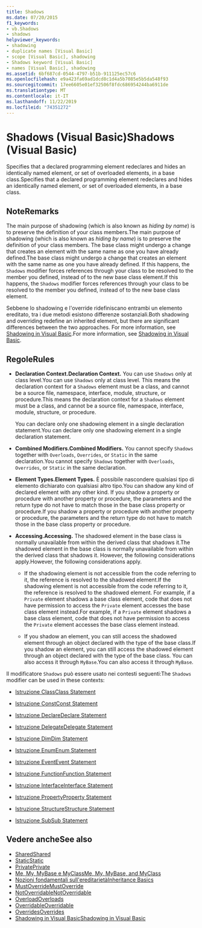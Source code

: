 ```yaml
---
title: Shadows
ms.date: 07/20/2015
f1_keywords:
- vb.Shadows
- shadows
helpviewer_keywords:
- shadowing
- duplicate names [Visual Basic]
- scope [Visual Basic], shadowing
- Shadows keyword [Visual Basic]
- names [Visual Basic], shadowing
ms.assetid: 6bf687cd-0544-4797-b51b-911125ec57c6
ms.openlocfilehash: e9a423fa69ad1dcd8c1d4a5b7085e5b5da548f93
ms.sourcegitcommit: 17ee6605e01ef32506f8fdc686954244ba6911de
ms.translationtype: MT
ms.contentlocale: it-IT
ms.lasthandoff: 11/22/2019
ms.locfileid: "74351272"
---
```

# <a name="shadows-visual-basic"></a><span data-ttu-id="cb3b3-102">Shadows (Visual Basic)</span><span class="sxs-lookup"><span data-stu-id="cb3b3-102">Shadows (Visual Basic)</span></span>

<span data-ttu-id="cb3b3-103">Specifies that a declared programming element redeclares and hides an identically named element, or set of overloaded elements, in a base class.</span><span class="sxs-lookup"><span data-stu-id="cb3b3-103">Specifies that a declared programming element redeclares and hides an identically named element, or set of overloaded elements, in a base class.</span></span>

## <a name="remarks"></a><span data-ttu-id="cb3b3-104">Note</span><span class="sxs-lookup"><span data-stu-id="cb3b3-104">Remarks</span></span>

<span data-ttu-id="cb3b3-105">The main purpose of shadowing (which is also known as *hiding by name*) is to preserve the definition of your class members.</span><span class="sxs-lookup"><span data-stu-id="cb3b3-105">The main purpose of shadowing (which is also known as *hiding by name*) is to preserve the definition of your class members.</span></span> <span data-ttu-id="cb3b3-106">The base class might undergo a change that creates an element with the same name as one you have already defined.</span><span class="sxs-lookup"><span data-stu-id="cb3b3-106">The base class might undergo a change that creates an element with the same name as one you have already defined.</span></span> <span data-ttu-id="cb3b3-107">If this happens, the `Shadows` modifier forces references through your class to be resolved to the member you defined, instead of to the new base class element.</span><span class="sxs-lookup"><span data-stu-id="cb3b3-107">If this happens, the `Shadows` modifier forces references through your class to be resolved to the member you defined, instead of to the new base class element.</span></span>

<span data-ttu-id="cb3b3-108">Sebbene lo shadowing e l'override ridefiniscano entrambi un elemento ereditato, tra i due metodi esistono differenze sostanziali.</span><span class="sxs-lookup"><span data-stu-id="cb3b3-108">Both shadowing and overriding redefine an inherited element, but there are significant differences between the two approaches.</span></span> <span data-ttu-id="cb3b3-109">For more information, see [Shadowing in Visual Basic](../../../visual-basic/programming-guide/language-features/declared-elements/shadowing.md).</span><span class="sxs-lookup"><span data-stu-id="cb3b3-109">For more information, see [Shadowing in Visual Basic](../../../visual-basic/programming-guide/language-features/declared-elements/shadowing.md).</span></span>

## <a name="rules"></a><span data-ttu-id="cb3b3-110">Regole</span><span class="sxs-lookup"><span data-stu-id="cb3b3-110">Rules</span></span>

- <span data-ttu-id="cb3b3-111">**Declaration Context.**</span><span class="sxs-lookup"><span data-stu-id="cb3b3-111">**Declaration Context.**</span></span> <span data-ttu-id="cb3b3-112">You can use `Shadows` only at class level.</span><span class="sxs-lookup"><span data-stu-id="cb3b3-112">You can use `Shadows` only at class level.</span></span> <span data-ttu-id="cb3b3-113">This means the declaration context for a `Shadows` element must be a class, and cannot be a source file, namespace, interface, module, structure, or procedure.</span><span class="sxs-lookup"><span data-stu-id="cb3b3-113">This means the declaration context for a `Shadows` element must be a class, and cannot be a source file, namespace, interface, module, structure, or procedure.</span></span>

  <span data-ttu-id="cb3b3-114">You can declare only one shadowing element in a single declaration statement.</span><span class="sxs-lookup"><span data-stu-id="cb3b3-114">You can declare only one shadowing element in a single declaration statement.</span></span>

- <span data-ttu-id="cb3b3-115">**Combined Modifiers.**</span><span class="sxs-lookup"><span data-stu-id="cb3b3-115">**Combined Modifiers.**</span></span> <span data-ttu-id="cb3b3-116">You cannot specify `Shadows` together with `Overloads`, `Overrides`, or `Static` in the same declaration.</span><span class="sxs-lookup"><span data-stu-id="cb3b3-116">You cannot specify `Shadows` together with `Overloads`, `Overrides`, or `Static` in the same declaration.</span></span>

- <span data-ttu-id="cb3b3-117">**Element Types.**</span><span class="sxs-lookup"><span data-stu-id="cb3b3-117">**Element Types.**</span></span> <span data-ttu-id="cb3b3-118">È possibile nascondere qualsiasi tipo di elemento dichiarato con qualsiasi altro tipo.</span><span class="sxs-lookup"><span data-stu-id="cb3b3-118">You can shadow any kind of declared element with any other kind.</span></span> <span data-ttu-id="cb3b3-119">If you shadow a property or procedure with another property or procedure, the parameters and the return type do not have to match those in the base class property or procedure.</span><span class="sxs-lookup"><span data-stu-id="cb3b3-119">If you shadow a property or procedure with another property or procedure, the parameters and the return type do not have to match those in the base class property or procedure.</span></span>

- <span data-ttu-id="cb3b3-120">**Accessing.**</span><span class="sxs-lookup"><span data-stu-id="cb3b3-120">**Accessing.**</span></span> <span data-ttu-id="cb3b3-121">The shadowed element in the base class is normally unavailable from within the derived class that shadows it.</span><span class="sxs-lookup"><span data-stu-id="cb3b3-121">The shadowed element in the base class is normally unavailable from within the derived class that shadows it.</span></span> <span data-ttu-id="cb3b3-122">However, the following considerations apply.</span><span class="sxs-lookup"><span data-stu-id="cb3b3-122">However, the following considerations apply.</span></span>

  - <span data-ttu-id="cb3b3-123">If the shadowing element is not accessible from the code referring to it, the reference is resolved to the shadowed element.</span><span class="sxs-lookup"><span data-stu-id="cb3b3-123">If the shadowing element is not accessible from the code referring to it, the reference is resolved to the shadowed element.</span></span> <span data-ttu-id="cb3b3-124">For example, if a `Private` element shadows a base class element, code that does not have permission to access the `Private` element accesses the base class element instead.</span><span class="sxs-lookup"><span data-stu-id="cb3b3-124">For example, if a `Private` element shadows a base class element, code that does not have permission to access the `Private` element accesses the base class element instead.</span></span>

  - <span data-ttu-id="cb3b3-125">If you shadow an element, you can still access the shadowed element through an object declared with the type of the base class.</span><span class="sxs-lookup"><span data-stu-id="cb3b3-125">If you shadow an element, you can still access the shadowed element through an object declared with the type of the base class.</span></span> <span data-ttu-id="cb3b3-126">You can also access it through `MyBase`.</span><span class="sxs-lookup"><span data-stu-id="cb3b3-126">You can also access it through `MyBase`.</span></span>

<span data-ttu-id="cb3b3-127">Il modificatore `Shadows` può essere usato nei contesti seguenti:</span><span class="sxs-lookup"><span data-stu-id="cb3b3-127">The `Shadows` modifier can be used in these contexts:</span></span>

- [<span data-ttu-id="cb3b3-128">Istruzione Class</span><span class="sxs-lookup"><span data-stu-id="cb3b3-128">Class Statement</span></span>](../../../visual-basic/language-reference/statements/class-statement.md)

- [<span data-ttu-id="cb3b3-129">Istruzione Const</span><span class="sxs-lookup"><span data-stu-id="cb3b3-129">Const Statement</span></span>](../../../visual-basic/language-reference/statements/const-statement.md)

- [<span data-ttu-id="cb3b3-130">Istruzione Declare</span><span class="sxs-lookup"><span data-stu-id="cb3b3-130">Declare Statement</span></span>](../../../visual-basic/language-reference/statements/declare-statement.md)

- [<span data-ttu-id="cb3b3-131">Istruzione Delegate</span><span class="sxs-lookup"><span data-stu-id="cb3b3-131">Delegate Statement</span></span>](../../../visual-basic/language-reference/statements/delegate-statement.md)

- [<span data-ttu-id="cb3b3-132">Istruzione Dim</span><span class="sxs-lookup"><span data-stu-id="cb3b3-132">Dim Statement</span></span>](../../../visual-basic/language-reference/statements/dim-statement.md)

- [<span data-ttu-id="cb3b3-133">Istruzione Enum</span><span class="sxs-lookup"><span data-stu-id="cb3b3-133">Enum Statement</span></span>](../../../visual-basic/language-reference/statements/enum-statement.md)

- [<span data-ttu-id="cb3b3-134">Istruzione Event</span><span class="sxs-lookup"><span data-stu-id="cb3b3-134">Event Statement</span></span>](../../../visual-basic/language-reference/statements/event-statement.md)

- [<span data-ttu-id="cb3b3-135">Istruzione Function</span><span class="sxs-lookup"><span data-stu-id="cb3b3-135">Function Statement</span></span>](../../../visual-basic/language-reference/statements/function-statement.md)

- [<span data-ttu-id="cb3b3-136">Istruzione Interface</span><span class="sxs-lookup"><span data-stu-id="cb3b3-136">Interface Statement</span></span>](../../../visual-basic/language-reference/statements/interface-statement.md)

- [<span data-ttu-id="cb3b3-137">Istruzione Property</span><span class="sxs-lookup"><span data-stu-id="cb3b3-137">Property Statement</span></span>](../../../visual-basic/language-reference/statements/property-statement.md)

- [<span data-ttu-id="cb3b3-138">Istruzione Structure</span><span class="sxs-lookup"><span data-stu-id="cb3b3-138">Structure Statement</span></span>](../../../visual-basic/language-reference/statements/structure-statement.md)

- [<span data-ttu-id="cb3b3-139">Istruzione Sub</span><span class="sxs-lookup"><span data-stu-id="cb3b3-139">Sub Statement</span></span>](../../../visual-basic/language-reference/statements/sub-statement.md)

## <a name="see-also"></a><span data-ttu-id="cb3b3-140">Vedere anche</span><span class="sxs-lookup"><span data-stu-id="cb3b3-140">See also</span></span>

- [<span data-ttu-id="cb3b3-141">Shared</span><span class="sxs-lookup"><span data-stu-id="cb3b3-141">Shared</span></span>](../../../visual-basic/language-reference/modifiers/shared.md)
- [<span data-ttu-id="cb3b3-142">Static</span><span class="sxs-lookup"><span data-stu-id="cb3b3-142">Static</span></span>](../../../visual-basic/language-reference/modifiers/static.md)
- [<span data-ttu-id="cb3b3-143">Private</span><span class="sxs-lookup"><span data-stu-id="cb3b3-143">Private</span></span>](../../../visual-basic/language-reference/modifiers/private.md)
- [<span data-ttu-id="cb3b3-144">Me, My, MyBase e MyClass</span><span class="sxs-lookup"><span data-stu-id="cb3b3-144">Me, My, MyBase, and MyClass</span></span>](../../../visual-basic/programming-guide/program-structure/me-my-mybase-and-myclass.md)
- [<span data-ttu-id="cb3b3-145">Nozioni fondamentali sull'ereditarietà</span><span class="sxs-lookup"><span data-stu-id="cb3b3-145">Inheritance Basics</span></span>](../../../visual-basic/programming-guide/language-features/objects-and-classes/inheritance-basics.md)
- [<span data-ttu-id="cb3b3-146">MustOverride</span><span class="sxs-lookup"><span data-stu-id="cb3b3-146">MustOverride</span></span>](../../../visual-basic/language-reference/modifiers/mustoverride.md)
- [<span data-ttu-id="cb3b3-147">NotOverridable</span><span class="sxs-lookup"><span data-stu-id="cb3b3-147">NotOverridable</span></span>](../../../visual-basic/language-reference/modifiers/notoverridable.md)
- [<span data-ttu-id="cb3b3-148">Overload</span><span class="sxs-lookup"><span data-stu-id="cb3b3-148">Overloads</span></span>](../../../visual-basic/language-reference/modifiers/overloads.md)
- [<span data-ttu-id="cb3b3-149">Overridable</span><span class="sxs-lookup"><span data-stu-id="cb3b3-149">Overridable</span></span>](../../../visual-basic/language-reference/modifiers/overridable.md)
- [<span data-ttu-id="cb3b3-150">Overrides</span><span class="sxs-lookup"><span data-stu-id="cb3b3-150">Overrides</span></span>](../../../visual-basic/language-reference/modifiers/overrides.md)
- [<span data-ttu-id="cb3b3-151">Shadowing in Visual Basic</span><span class="sxs-lookup"><span data-stu-id="cb3b3-151">Shadowing in Visual Basic</span></span>](../../../visual-basic/programming-guide/language-features/declared-elements/shadowing.md)

